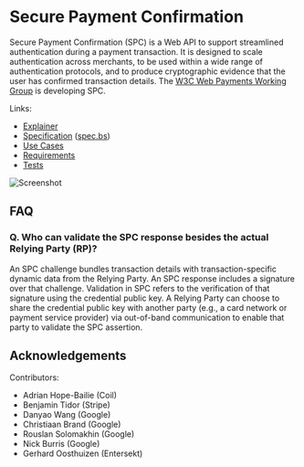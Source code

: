 # Secure Payment  Confirmation

Secure Payment Confirmation (SPC) is a Web API to support streamlined
authentication during a payment transaction. It is designed to scale
authentication across merchants, to be used within a wide range of
authentication protocols, and to produce cryptographic evidence that the user
has confirmed transaction details. The [W3C Web Payments Working
Group](https://www.w3.org/Payments/WG/) is developing SPC.

Links:

- [Explainer](explainer.md)
- [Specification](https://w3c.github.io/secure-payment-confirmation/) ([spec.bs](spec.bs))
- [Use Cases](scope.md#user-stories)
- [Requirements](requirements.md)
- [Tests](https://wpt.fyi/results/secure-payment-confirmation?label=master&label=experimental&aligned)

![Screenshot](payment.png)

## FAQ

### Q. Who can validate the SPC response besides the actual Relying Party (RP)?

An SPC challenge bundles transaction details with transaction-specific dynamic data from the Relying Party. An SPC response includes a signature over that challenge. Validation in SPC refers to the verification of that signature using the credential public key. A Relying Party can choose to share the credential public key with another party (e.g., a card network or payment service provider) via out-of-band communication to enable that party to validate the SPC assertion.

## Acknowledgements

Contributors:

* Adrian Hope-Bailie (Coil)
* Benjamin Tidor (Stripe)
* Danyao Wang (Google)
* Christiaan Brand (Google)
* Rouslan Solomakhin (Google)
* Nick Burris (Google)
* Gerhard Oosthuizen (Entersekt)
